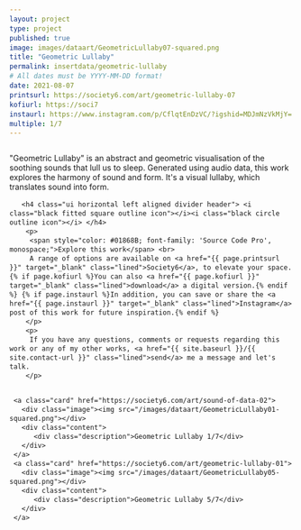 ```yaml
---
layout: project
type: project
published: true
image: images/dataart/GeometricLullaby07-squared.png
title: "Geometric Lullaby"
permalink: insertdata/geometric-lullaby
# All dates must be YYYY-MM-DD format!
date: 2021-08-07
printsurl: https://society6.com/art/geometric-lullaby-07
kofiurl: https://soci7
instaurl: https://www.instagram.com/p/CflqtEnDzVC/?igshid=MDJmNzVkMjY=
multiple: 1/7
---
```



<div class="ui stackable grid">
  <div class="eleven wide column">
       <p>
        "Geometric Lullaby" is an abstract and geometric visualisation of the soothing sounds that lull us to sleep. Generated using audio data, this work explores the harmony of sound and form. It's a visual lullaby, which translates sound into form.
       </p>   
       <div class="ui hidden divider"></div>
   
       <h4 class="ui horizontal left aligned divider header"> <i class="black fitted square outline icon"></i><i class="black circle outline icon"></i> </h4>
        <p>
         <span style="color: #01868B; font-family: 'Source Code Pro', monospace;">Explore this work</span> <br>
         A range of options are available on <a href="{{ page.printsurl }}" target="_blank" class="lined">Society6</a>, to elevate your space. {% if page.kofiurl %}You can also <a href="{{ page.kofiurl }}" target="_blank" class="lined">download</a> a digital version.{% endif %} {% if page.instaurl %}In addition, you can save or share the <a href="{{ page.instaurl }}" target="_blank" class="lined">Instagram</a> post of this work for future inspiration.{% endif %}
        </p> 
        <p>       
         If you have any questions, comments or requests regarding this work or any of my other works, <a href="{{ site.baseurl }}/{{ site.contact-url }}" class="lined">send</a> me a message and let's talk.
        </p>
   </div> 
  
   <div class="five wide column">
    <div class="ui one cards">

     <a class="card" href="https://society6.com/art/sound-of-data-02">
       <div class="image"><img src="/images/dataart/GeometricLullaby01-squared.png"></div>
       <div class="content">  
          <div class="description">Geometric Lullaby 1/7</div>
       </div>
     </a>
     <a class="card" href="https://society6.com/art/geometric-lullaby-01">
       <div class="image"><img src="/images/dataart/GeometricLullaby05-squared.png"></div>
       <div class="content">  
          <div class="description">Geometric Lullaby 5/7</div>
       </div>
     </a>

   </div>
  </div>

</div>
